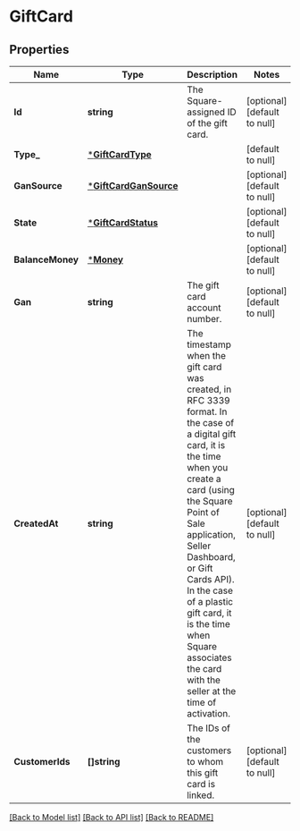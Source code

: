 # GiftCard

## Properties
Name | Type | Description | Notes
------------ | ------------- | ------------- | -------------
**Id** | **string** | The Square-assigned ID of the gift card. | [optional] [default to null]
**Type_** | [***GiftCardType**](GiftCardType.md) |  | [default to null]
**GanSource** | [***GiftCardGanSource**](GiftCardGANSource.md) |  | [optional] [default to null]
**State** | [***GiftCardStatus**](GiftCardStatus.md) |  | [optional] [default to null]
**BalanceMoney** | [***Money**](Money.md) |  | [optional] [default to null]
**Gan** | **string** | The gift card account number. | [optional] [default to null]
**CreatedAt** | **string** | The timestamp when the gift card was created, in RFC 3339 format.  In the case of a digital gift card, it is the time when you create a card  (using the Square Point of Sale application, Seller Dashboard, or Gift Cards API).   In the case of a plastic gift card, it is the time when Square associates the card with the  seller at the time of activation. | [optional] [default to null]
**CustomerIds** | **[]string** | The IDs of the customers to whom this gift card is linked. | [optional] [default to null]

[[Back to Model list]](../README.md#documentation-for-models) [[Back to API list]](../README.md#documentation-for-api-endpoints) [[Back to README]](../README.md)

